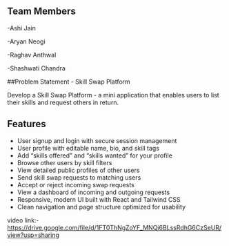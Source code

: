 ## Team Members

-Ashi Jain

-Aryan Neogi

-Raghav Anthwal

-Shashwati Chandra

##Problem Statement - Skill Swap Platform

Develop a Skill Swap Platform - a mini application that enables users to list their skills and request others in return.


## Features

- User signup and login with secure session management
- User profile with editable name, bio, and skill tags
- Add “skills offered” and “skills wanted” for your profile
- Browse other users by skill filters
- View detailed public profiles of other users
- Send skill swap requests to matching users
- Accept or reject incoming swap requests
- View a dashboard of incoming and outgoing requests
- Responsive, modern UI built with React and Tailwind CSS
- Clean navigation and page structure optimized for usability

video link:- https://drive.google.com/file/d/1FT0ThNgZoYF_MNQj6BLssRdhG6CzSeUR/view?usp=sharing
